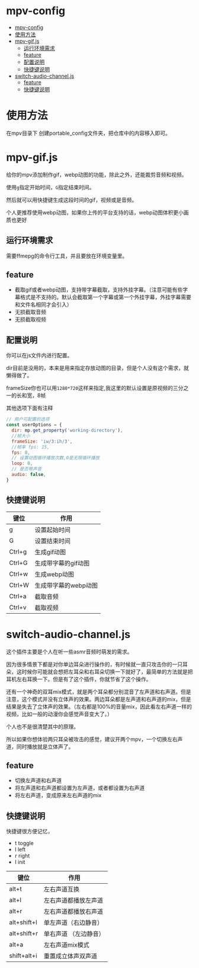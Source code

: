 # mpv-config
- [mpv-config](#mpv-config)
- [使用方法](#使用方法)
- [mpv-gif.js](#mpv-gifjs)
  - [运行环境需求](#运行环境需求)
  - [feature](#feature)
  - [配置说明](#配置说明)
  - [快捷键说明](#快捷键说明)
- [switch-audio-channel.js](#switch-audio-channeljs)
  - [feature](#feature-1)
  - [快捷键说明](#快捷键说明-1)
# 使用方法
  在mpv目录下 创建portable_config文件夹，把仓库中的内容移入即可。

# mpv-gif.js

给你的mpv添加制作gif，webp动图的功能，除此之外，还能裁剪音频和视频。

使用`g`指定开始时间，`G`指定结束时间。

然后就可以用快捷键生成这段时间的gif，视频或是音频。

个人更推荐使用webp动图，如果你上传的平台支持的话，webp动图体积更小画质也更好

## 运行环境需求

需要ffmepg的命令行工具，并且要放在环境变量里。

## feature

* 截取gif或者webp动图，支持带字幕截取，支持外挂字幕。（注意可能有些字幕格式是不支持的。默认会截取第一个字幕或第一个外挂字幕，外挂字幕需要和文件名相同才会引入）
* 无损截取音频
* 无损截取视频

## 配置说明

你可以在js文件内进行配置。

dir目前是没用的，本来是用来指定存放动图的目录，但是个人没有这个需求，就懒得做了。

frameSize你也可以用`1280*720`这样来指定,我这里的默认设置是原视频的三分之一的长和宽，8帧

其他选项下面有注释

```javascript
// 用户可配置的选项
const userOptions = {
  dir: mp.get_property('working-directory'),
  //帧大小
  frameSize: 'iw/3:ih/3',
  //帧率 fps: 15,
  fps: 8,
  // 设置动图循环播放次数,0是无限循环播放
  loop: 0,
  // 是否带声音
  audio: false,
}
```

## 快捷键说明

| 键位   | 作用                 |
| ------ | -------------------- |
| g      | 设置起始时间         |
| G      | 设置结束时间         |
| Ctrl+g | 生成gif动图          |
| Ctrl+G | 生成带字幕的gif动图  |
| Ctrl+w | 生成webp动图         |
| Ctrl+W | 生成带字幕的webp动图 |
| Ctrl+a | 截取音频             |
| Ctrl+v | 截取视频             |





# switch-audio-channel.js

这个插件主要是个人在听一些asmr音频时萌发的需求。

因为很多情景下都是对你单边耳朵进行操作的，有时候就一直只攻击你的一只耳朵，这时候你可能就会想把左耳朵和右耳朵切换一下就好了，最简单的方法就是把耳机左右耳换一下。但是有了这个插件，你就节省了这个操作。

还有一个神奇的双耳mix模式，就是两个耳朵都分别混音了左声道和右声道。但是注意，这个模式并没有立体声的效果。两边耳朵都是左声道和右声道的mix，但是结果是失去了立体声的效果。（左右都是100%的音量mix，因此看左右声道一样的视频，比如一般的动漫你会感觉声音变大了。）

个人也不是很清楚其中的原理。

所以如果你想体验两只耳朵被攻击的感觉，建议开两个mpv，一个切换左右声道，同时播放就是立体声了。

## feature

* 切换左声道和右声道
* 将左声道和右声道都设置为左声道，或者都设置为右声道
* 将左右声道，变成原来左右声道的mix

## 快捷键说明

快捷键很方便记忆，

* t toggle
* l left
* r right
* I init

| 键位        | 作用                   |
| ----------- | ---------------------- |
| alt+t       | 左右声道互换           |
| alt+l       | 左右声道都播放左声道   |
| alt+r       | 左右声道都播放右声道   |
| alt+shift+l | 单左声道（右边静音）   |
| alt+shift+r | 单右声道  （左边静音） |
| alt+a       | 左右声道mix模式        |
| shift+alt+i | 重置成立体声双声道     |
